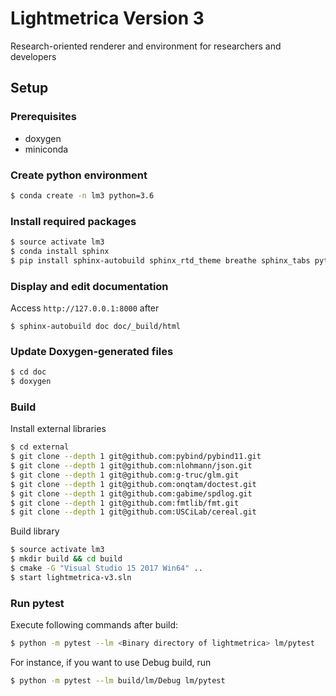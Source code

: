 Lightmetrica Version 3
====================

Research-oriented renderer and environment for researchers and developers

## Setup

### Prerequisites

- doxygen
- miniconda

### Create python environment

```bash
$ conda create -n lm3 python=3.6
```

### Install required packages

```bash
$ source activate lm3
$ conda install sphinx
$ pip install sphinx-autobuild sphinx_rtd_theme breathe sphinx_tabs pytest
```

### Display and edit documentation

Access `http://127.0.0.1:8000` after

```
$ sphinx-autobuild doc doc/_build/html
```

### Update Doxygen-generated files

```bash
$ cd doc
$ doxygen
```

### Build

Install external libraries

```bash
$ cd external
$ git clone --depth 1 git@github.com:pybind/pybind11.git
$ git clone --depth 1 git@github.com:nlohmann/json.git
$ git clone --depth 1 git@github.com:g-truc/glm.git
$ git clone --depth 1 git@github.com:onqtam/doctest.git
$ git clone --depth 1 git@github.com:gabime/spdlog.git
$ git clone --depth 1 git@github.com:fmtlib/fmt.git
$ git clone --depth 1 git@github.com:USCiLab/cereal.git
```

Build library

```bash
$ source activate lm3
$ mkdir build && cd build
$ cmake -G "Visual Studio 15 2017 Win64" ..
$ start lightmetrica-v3.sln
```
### Run pytest

Execute following commands after build:

```bash
$ python -m pytest --lm <Binary directory of lightmetrica> lm/pytest
```

For instance, if you want to use Debug build, run

```bash
$ python -m pytest --lm build/lm/Debug lm/pytest
```

